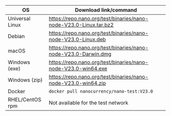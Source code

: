 | OS              | Download link/command |
|-----------------|-----------------------|
| Universal Linux | https://repo.nano.org/test/binaries/nano-node-V23.0-Linux.tar.bz2 |
| Debian          | https://repo.nano.org/test/binaries/nano-node-V23.0-Linux.deb |
| macOS           | https://repo.nano.org/test/binaries/nano-node-V23.0-Darwin.dmg |
| Windows (exe)   | https://repo.nano.org/test/binaries/nano-node-V23.0-win64.exe |
| Windows (zip)   | https://repo.nano.org/test/binaries/nano-node-V23.0-win64.zip |
| Docker          | `docker pull nanocurrency/nano-test:V23.0` |
| RHEL/CentOS rpm | Not available for the test network |
